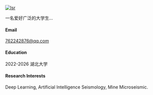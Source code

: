

[![lsr](https://img.shields.io/badge/lsr-github-blue?logo=github)](https://github.com/Sp1cyFish)

一名爱好广泛的大学生...

#### Email
762242876@qq.com

#### Education
2022-2026 湖北大学

#### Research Interests
Deep Learning, Artificial Intelligence Seismology, Mine Microseismic.

